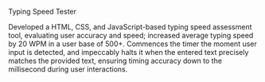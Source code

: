 Typing Speed Tester

Developed a HTML, CSS, and JavaScript-based typing speed assessment tool, evaluating user accuracy and speed; increased average typing speed by 20 WPM in a user base of 500+.
Commences the timer the moment user input is detected, and impeccably halts it when the entered text precisely matches the provided text, ensuring timing accuracy down to the millisecond during user interactions.
